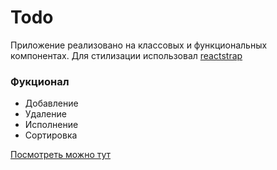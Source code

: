 # Todo

Приложение реализовано на классовых и функциональных компонентах.
Для стилизации использовал [reactstrap](https://reactstrap.github.io/ "reactstrap")

### Фукционал

- Добавление
- Удаление
- Исполнение
- Сортировка

[Посмотреть можно тут](https://todo-rodin.netlify.app/ "Посмотреть можно тут")
